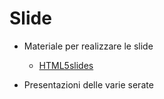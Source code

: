 Slide
=====

* Materiale per realizzare le slide
  * [HTML5slides](http://code.google.com/p/html5slides/)
 
* Presentazioni delle varie serate
